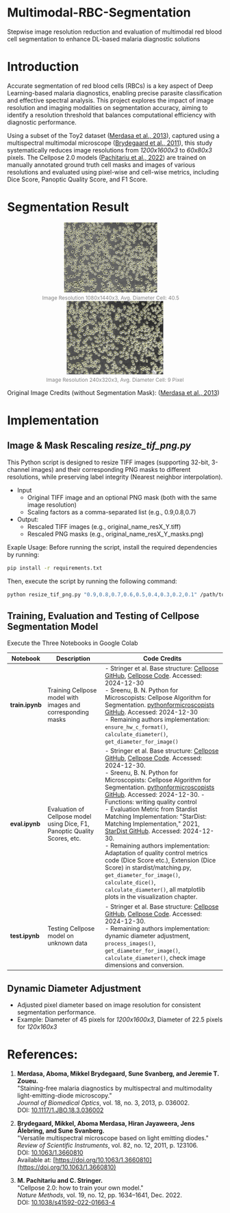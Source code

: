 # Multimodal-RBC-Segmentation
Stepwise image resolution reduction and evaluation of multimodal red blood cell segmentation to enhance DL-based malaria diagnostic solutions

# Introduction
Accurate segmentation of red blood cells (RBCs) is a key aspect of Deep Learning-based malaria diagnostics, enabling precise parasite classification and effective spectral analysis. This project explores the impact of image resolution and imaging modalities on segmentation accuracy, aiming to identify a resolution threshold that balances computational efficiency with diagnostic performance.

Using a subset of the Toy2 dataset ([Merdasa et al., 2013](https://doi.org/10.1117/1.JBO.18.3.036002)), captured using a multispectral multimodal microscope ([Brydegaard et al., 2011](https://doi.org/10.1063/1.3660810)), this study systematically reduces image resolutions from *1200x1600x3* to *60x80x3* pixels. The Cellpose 2.0 models ([Pachitariu et al., 2022](https://doi.org/10.1038/s41592-022-01663-4)) are trained on manually annotated ground truth cell masks and images of various resolutions and evaluated using pixel-wise and cell-wise metrics, including Dice Score, Panoptic Quality Score, and F1 Score.

# Segmentation Result
<p align="center">
  <div style="display: inline-block; margin-right: 20px; text-align: center;">
    <img src="images/test_result_0_9.png" alt="T07_Sample1_R - Factor 0.7" width="45%" />
    <br />
    <span style="font-size: 12px; color: gray;">Image Resolution 1080x1440x3, Avg. Diameter Cell: 40.5</span>
  </div>
  <div style="display: inline-block; text-align: center;">
    <img src="images/test_result_0_2.png" alt="T07_Sample1_R - Factor 0.2" width="45%" />
    <br />
    <span style="font-size: 12px; color: gray;">Image Resolution 240x320x3, Avg. Diameter Cell: 9 Pixel</span>
  </div>
</p>

Original Image Credits (without Segmentation Mask): ([Merdasa et al., 2013](https://doi.org/10.1117/1.JBO.18.3.036002))

# Implementation
## Image & Mask Rescaling *resize_tif_png.py*
This Python script is designed to resize TIFF images (supporting 32-bit, 3-channel images) and their corresponding PNG masks to different resolutions, while preserving label integrity (Nearest neighbor interpolation).
- Input
  - Original TIFF image and an optional PNG mask (both with the same image resolution)
  - Scaling factors as a comma-separated list (e.g., 0.9,0.8,0.7)
- Output:
  - Rescaled TIFF images (e.g., original_name_resX_Y.tiff)
  - Rescaled PNG masks (e.g., original_name_resX_Y_masks.png)

Exaple Usage:
Before running the script, install the required dependencies by running:

```bash 
pip install -r requirements.txt
```
Then, execute the script by running the following command:

```bash
python resize_tif_png.py "0.9,0.8,0.7,0.6,0.5,0.4,0.3,0.2,0.1" /path/to/original_image.tiff /path/to/original_mask.png
```
## Training, Evaluation and Testing of Cellpose Segmentation Model
Execute the Three Notebooks in Google Colab

| **Notebook**   | **Description**                                                         | **Code Credits**                                                                                                                                                                                                                                                                                                                                 |
|----------------|-------------------------------------------------------------------------|--------------------------------------------------------------------------------------------------------------------------------------------------------------------------------------------------------------------------------------------------------------------------------------------------------------------------------------------------|
| **train.ipynb** | Training Cellpose model with images and corresponding masks             | - Stringer et al. Base structure: [Cellpose GitHub](https://github.com/MouseLand/cellpose?tab=readme-ov-file), [Cellpose Code](https://colab.research.google.com/github/MouseLand/cellpose/blob/main/notebooks/runcellpose2.ipynb). Accessed: 2024-12-30 <br>- Sreenu, B. N. Python for Microscopists: Cellpose Algorithm for Segmentation. [pythonformicroscopists GitHub](https://github.com/bnsreenu/pythonformicroscopists/blob/master/305WhatisCellposealgorithmforsegmentation.ipynb). Accessed: 2024-12-30 <br>- Remaining authors implementation: `ensure_hw_c_format()`, `calculate_diameter()`, `get_diameter_for_image()`                                                                                                                                 |
| **eval.ipynb**  | Evaluation of Cellpose model using Dice, F1, Panoptic Quality Scores, etc. | - Stringer et al. Base structure: [Cellpose GitHub](https://github.com/MouseLand/cellpose?tab=readme-ov-file), [Cellpose Code](https://colab.research.google.com/github/MouseLand/cellpose/blob/main/notebooks/runcellpose2.ipynb). Accessed: 2024-12-30. <br>- Sreenu, B. N. Python for Microscopists: Cellpose Algorithm for Segmentation. [pythonformicroscopists GitHub](https://github.com/bnsreenu/pythonformicroscopists/blob/master/305WhatisCellposealgorithmforsegmentation.ipynb). Accessed: 2024-12-30. - Functions: writing quality control <br>- Evaluation Metric from Stardist Matching Implementation: "StarDist: Matching Implementation," 2021, [StarDist GitHub](https://github.com/stardist/stardist/blob/main/stardist/matching.py). Accessed: 2024-12-30.<br>- Remaining authors implementation: Adaptation of quality control metrics code (Dice Score etc.), Extension (Dice Score) in stardist/matching.py, `get_diameter_for_image()`, `calculate_dice()`, `calculate_diameter()`, all matplotlib plots in the visualization chapter. |
| **test.ipynb**  | Testing Cellpose model on unknown data                                  | - Stringer et al. Base structure: [Cellpose GitHub](https://github.com/MouseLand/cellpose?tab=readme-ov-file), [Cellpose Code](https://colab.research.google.com/github/MouseLand/cellpose/blob/main/notebooks/runcellpose2.ipynb). Accessed: 2024-12-30. <br>- Remaining authors implementation: dynamic diameter adjustment, `process_images()`, `get_diameter_for_image()`, `calculate_diameter()`, check image dimensions and conversion.   |

## Dynamic Diameter Adjustment
- Adjusted pixel diameter based on image resolution for consistent segmentation performance.
- Example: Diameter of 45 pixels for *1200x1600x3*, Diameter of 22.5 pixels for *120x160x3*

# References:
1. **Merdasa, Aboma, Mikkel Brydegaard, Sune Svanberg, and Jeremie T. Zoueu.**  
"Staining-free malaria diagnostics by multispectral and multimodality light-emitting-diode microscopy."  
*Journal of Biomedical Optics*, vol. 18, no. 3, 2013, p. 036002.  
DOI: [10.1117/1.JBO.18.3.036002](https://doi.org/10.1117/1.JBO.18.3.036002)

2. **Brydegaard, Mikkel, Aboma Merdasa, Hiran Jayaweera, Jens Ålebring, and Sune Svanberg.**  
"Versatile multispectral microscope based on light emitting diodes."  
*Review of Scientific Instruments*, vol. 82, no. 12, 2011, p. 123106.  
DOI: [10.1063/1.3660810](https://doi.org/10.1063/1.3660810)  
Available at: [https://doi.org/10.1063/1.3660810](https://doi.org/10.1063/1.3660810)

3. **M. Pachitariu and C. Stringer.**  
"Cellpose 2.0: how to train your own model."  
*Nature Methods*, vol. 19, no. 12, pp. 1634–1641, Dec. 2022.  
DOI: [10.1038/s41592-022-01663-4](https://doi.org/10.1038/s41592-022-01663-4)

